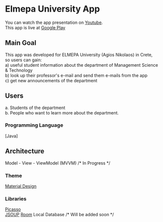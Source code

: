 # Elmepa University App
You can watch the app presentation on [Youtube](https://youtu.be/FQGB7BWJGSI). <br/>
This app is live at [Google Play](https://play.google.com/store/apps/details?id=com.stathis.elmepaunivapp)

## Main Goal

This app was developed for ELMEPA University (Agios Nikolaos) in Crete, so users can gain:<br/>
a) useful student information about the department of Management Science & Technology <br/>
b) look up their professor's e-mail and send them e-mails from the app <br/>
c) get new announcements of the department

## Users

a. Students of the department <br/>
b. People who want to learn more about the department.

### Programming Language 

[Java]

## Architecture
Model - View - ViewModel (MVVM)    /* In Progress */

### Theme 

[Material Design](https://material.io/)

### Libraries

[Picasso](https://square.github.io/picasso/) <br/>
[JSOUP](https://jsoup.org/)
[Room](https://developer.android.com/topic/libraries/architecture/room) Local Database    /* Will be added soon */
